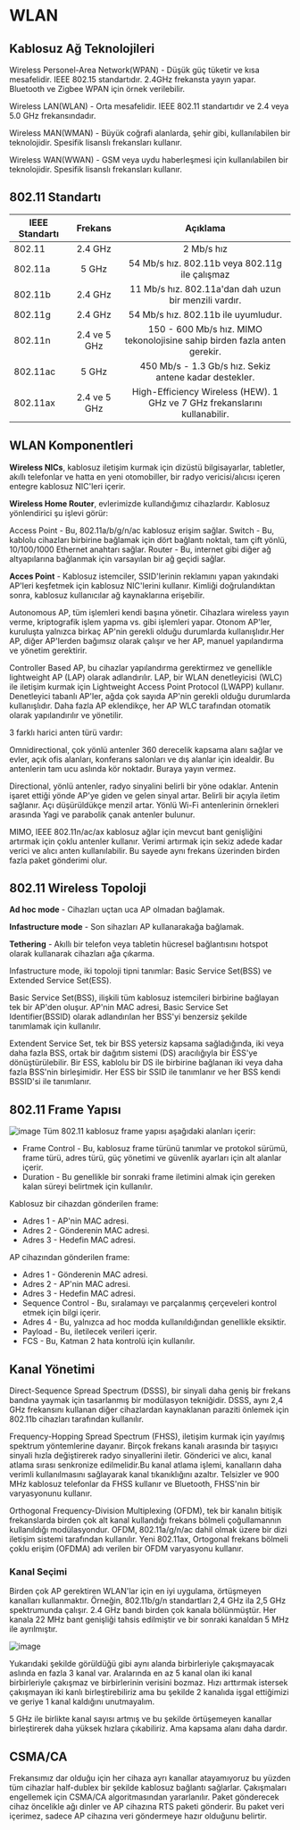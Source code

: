# WLAN

## Kablosuz Ağ Teknolojileri

Wireless Personel-Area Network(WPAN) - Düşük güç tüketir ve kısa mesafelidir. IEEE 802.15 standartıdır. 2.4GHz frekansta yayın yapar. Bluetooth ve Zigbee WPAN için örnek verilebilir. 

Wireless LAN(WLAN) - Orta mesafelidir. IEEE 802.11 standartıdır ve 2.4 veya 5.0 GHz frekansındadır. 

Wireless MAN(WMAN) - Büyük coğrafi alanlarda, şehir gibi, kullanılabilen bir teknolojidir. Spesifik lisanslı frekansları kullanır.

Wireless WAN(WWAN) - GSM veya uydu haberleşmesi için kullanılabilen bir teknolojidir. Spesifik lisanslı frekansları kullanır.


## 802.11 Standartı

|  IEEE Standartı | Frekans        | Açıklama |
| ----------------|:-------:| :-----:|
|     802.11      | 2.4 GHz | 2 Mb/s hız   |
| 802.11a | 5 GHz   | 54 Mb/s hız. 802.11b veya 802.11g ile çalışmaz |
| 802.11b | 2.4 GHz     | 11 Mb/s hız. 802.11a'dan dah uzun bir menzili vardır. |
| 802.11g | 2.4 GHz     | 54 Mb/s hız. 802.11b ile uyumludur. |
| 802.11n | 2.4 ve 5 GHz  | 150 - 600 Mb/s hız. MIMO tekonolojisine sahip birden fazla anten gerekir. |
| 802.11ac | 5 GHz     | 450 Mb/s - 1.3 Gb/s hız. Sekiz antene kadar destekler. |
| 802.11ax | 2.4 ve 5 GHz     | High-Efficiency Wireless (HEW). 1 GHz ve 7 GHz frekanslarını kullanabilir. |


## WLAN Komponentleri

**Wireless NICs**, kablosuz iletişim kurmak için dizüstü bilgisayarlar, tabletler, akıllı telefonlar ve hatta en yeni otomobiller, bir radyo vericisi/alıcısı içeren entegre kablosuz NIC'leri içerir.

**Wireless Home Router**, evlerimizde kullandığımız cihazlardır. Kablosuz yönlendirici şu işlevi görür:

Access Point - Bu, 802.11a/b/g/n/ac kablosuz erişim sağlar.
Switch - Bu, kablolu cihazları birbirine bağlamak için dört bağlantı noktalı, tam çift yönlü, 10/100/1000 Ethernet anahtarı sağlar.
Router - Bu, internet gibi diğer ağ altyapılarına bağlanmak için varsayılan bir ağ geçidi sağlar.

**Acces Point** - Kablosuz istemciler, SSID'lerinin reklamını yapan yakındaki AP'leri keşfetmek için kablosuz NIC'lerini kullanır. Kimliği doğrulandıktan sonra, kablosuz kullanıcılar ağ kaynaklarına erişebilir.

Autonomous AP, tüm işlemleri kendi başına yönetir. Cihazlara wireless yayın verme, kriptografik işlem yapma vs. gibi işlemleri yapar. Otonom AP'ler, kuruluşta yalnızca birkaç AP'nin gerekli olduğu durumlarda kullanışlıdır.Her AP, diğer AP'lerden bağımsız olarak çalışır ve her AP, manuel yapılandırma ve yönetim gerektirir.

Controller Based AP, bu cihazlar yapılandırma gerektirmez ve genellikle lightweight AP (LAP) olarak adlandırılır. LAP, bir WLAN denetleyicisi (WLC) ile iletişim kurmak için Lightweight Access Point Protocol (LWAPP) kullanır. Denetleyici tabanlı AP'ler, ağda çok sayıda AP'nin gerekli olduğu durumlarda kullanışlıdır. Daha fazla AP eklendikçe, her AP WLC tarafından otomatik olarak yapılandırılır ve yönetilir.

3 farklı harici anten türü vardır:

Omnidirectional, çok yönlü antenler 360 derecelik kapsama alanı sağlar ve evler, açık ofis alanları, konferans salonları ve dış alanlar için idealdir. Bu antenlerin tam ucu aslında kör noktadır. Buraya yayın vermez. 

Directional, yönlü antenler, radyo sinyalini belirli bir yöne odaklar. Antenin işaret ettiği yönde AP'ye giden ve gelen sinyal artar. Belirli bir açıyla iletim sağlanır. Açı düşürüldükçe menzil artar. Yönlü Wi-Fi antenlerinin örnekleri arasında Yagi ve parabolik çanak antenler bulunur.

MIMO, IEEE 802.11n/ac/ax kablosuz ağlar için mevcut bant genişliğini artırmak için çoklu antenler kullanır. Verimi artırmak için sekiz adede kadar verici ve alıcı anten kullanılabilir. Bu sayede aynı frekans üzerinden birden fazla paket gönderimi olur. 


## 802.11 Wireless Topoloji 

**Ad hoc mode** - Cihazları uçtan uca AP olmadan bağlamak. 

**Infastructure mode** - Son sihazları AP kullanarakağa bağlamak.

**Tethering** - Akıllı bir telefon veya tabletin hücresel bağlantısını hotspot olarak kullanarak cihazları ağa çıkarma. 

Infastructure mode, iki topoloji tipni tanımlar: Basic Service Set(BSS) ve Extended Service Set(ESS).

Basic Service Set(BSS), ilişkili tüm kablosuz istemcileri birbirine bağlayan tek bir AP'den oluşur. AP'nin MAC adresi, Basic Service Set Identifier(BSSID) olarak adlandırılan her BSS'yi benzersiz şekilde tanımlamak için kullanılır.

Extendent Service Set, tek bir BSS yetersiz kapsama sağladığında, iki veya daha fazla BSS, ortak bir dağıtım sistemi (DS) aracılığıyla bir ESS'ye dönüştürülebilir. Bir ESS, kablolu bir DS ile birbirine bağlanan iki veya daha fazla BSS'nin birleşimidir. Her ESS bir SSID ile tanımlanır ve her BSS kendi BSSID'si ile tanımlanır.

## 802.11 Frame Yapısı

![image](https://user-images.githubusercontent.com/70758694/184153155-4f1a915c-83d6-48f0-ae94-9841fc526de0.png)
Tüm 802.11 kablosuz frame yapısı aşağıdaki alanları içerir:
- Frame Control - Bu, kablosuz frame türünü tanımlar ve protokol sürümü, frame türü, adres türü, güç yönetimi ve güvenlik ayarları için alt alanlar içerir.
- Duration - Bu genellikle bir sonraki frame iletimini almak için gereken kalan süreyi belirtmek için kullanılır.

Kablosuz bir cihazdan gönderilen frame:
- Adres 1 - AP'nin MAC adresi.
- Adres 2 - Gönderenin MAC adresi.
- Adres 3 - Hedefin MAC adresi.

AP cihazından gönderilen frame:
- Adres 1 - Gönderenin MAC adresi.
- Adres 2  - AP'nin MAC adresi.
- Adres 3  - Hedefin MAC adresi.
- Sequence Control - Bu, sıralamayı ve parçalanmış çerçeveleri kontrol etmek için bilgi içerir.
- Adres 4 - Bu, yalnızca ad hoc modda kullanıldığından genellikle eksiktir.
- Payload - Bu, iletilecek verileri içerir.
- FCS - Bu, Katman 2 hata kontrolü için kullanılır.

## Kanal Yönetimi

Direct-Sequence Spread Spectrum (DSSS), bir sinyali daha geniş bir frekans bandına yaymak için tasarlanmış bir modülasyon tekniğidir. DSSS, aynı 2,4 GHz frekansını kullanan diğer cihazlardan kaynaklanan paraziti önlemek için 802.11b cihazları tarafından kullanılır.

Frequency-Hopping Spread Spectrum (FHSS), iletişim kurmak için yayılmış spektrum yöntemlerine dayanır. Birçok frekans kanalı arasında bir taşıyıcı sinyali hızla değiştirerek radyo sinyallerini iletir. Gönderici ve alıcı, kanal atlama sırası senkronize edilmelidir.Bu kanal atlama işlemi, kanalların daha verimli kullanılmasını sağlayarak kanal tıkanıklığını azaltır. Telsizler ve 900 MHz kablosuz telefonlar da FHSS kullanır ve Bluetooth, FHSS'nin bir varyasyonunu kullanır.

Orthogonal Frequency-Division Multiplexing (OFDM), tek bir kanalın bitişik frekanslarda birden çok alt kanal kullandığı frekans bölmeli çoğullamannın kullanıldığı modülasyondur. OFDM, 802.11a/g/n/ac dahil olmak üzere bir dizi iletişim sistemi tarafından kullanılır. Yeni 802.11ax, Ortogonal frekans bölmeli çoklu erişim (OFDMA) adı verilen bir OFDM varyasyonu kullanır.

### Kanal Seçimi

Birden çok AP gerektiren WLAN'lar için en iyi uygulama, örtüşmeyen kanalları kullanmaktır. Örneğin, 802.11b/g/n standartları 2,4 GHz ila 2,5 GHz spektrumunda çalışır. 2.4 GHz bandı birden çok kanala bölünmüştür. Her kanala 22 MHz bant genişliği tahsis edilmiştir ve bir sonraki kanaldan 5 MHz ile ayrılmıştır.

![image](https://user-images.githubusercontent.com/70758694/184164326-8d9c9da1-09ff-4567-abb8-9674ee6f3ae0.png)

Yukarıdaki şekilde görüldüğü gibi aynı alanda birbirleriyle çakışmayacak aslında en fazla 3 kanal var. Aralarında en az 5 kanal olan iki kanal birbirleriyle çakışmaz ve birbirlerinin verisini bozmaz. Hızı arttırmak istersek çakışmayan iki kanlı birleştirebiliriz ama bu şekilde 2 kanalıda işgal ettiğimizi ve geriye 1 kanal kaldığını unutmayalım. 

5 GHz ile birlikte kanal sayısı artmış ve bu şekilde örtüşemeyen kanallar birleştirerek daha yüksek hızlara çıkabiliriz. Ama kapsama alanı daha dardır. 

## CSMA/CA 

Frekansımız dar olduğu için her cihaza ayrı kanallar atayamıyoruz bu yüzden tüm cihazlar half-dublex bir şekilde kablosuz bağlantı sağlarlar. Çakışmaları engellemek için CSMA/CA algoritmasından yararlanılır. Paket gönderecek cihaz öncelikle ağı dinler ve AP cihazına RTS paketi gönderir. Bu paket veri içerimez, sadece AP cihazına veri göndermeye hazır olduğunu belirtir.  












